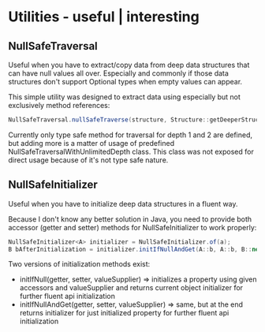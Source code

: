 # Utilities - useful | interesting
## NullSafeTraversal
Useful when you have to extract/copy data from deep data structures that can have null values all over. Especially and commonly if those data structures don't support Optional types when empty values can appear.

This simple utility was designed to extract data using especially but not exclusively method references:
```java
NullSafeTraversal.nullSafeTraverse(structure, Structure::getDeeperStructure, DeeperStructure::getEvenDeeperStructure)
```
Currently only type safe method for traversal for depth 1 and 2 are defined, but adding more is a matter of usage of predefined NullSafeTraversalWithUnlimitedDepth class. This class was not exposed for direct usage because of it's not type safe nature.

## NullSafeInitializer
Useful when you have to initialize deep data structures in a fluent way.

Because I don't know any better solution in Java, you need to provide both accessor (getter and setter) methods for NullSafeInitializer to work properly:
```java
NullSafeInitializer<A> initializer = NullSafeInitializer.of(a);
B bAfterInitialization = initializer.initIfNullAndGet(A::b, A::b, B::new).get();
```
Two versions of initialization methods exist:
* initIfNull(getter, setter, valueSupplier) => initializes a property using given accessors and valueSupplier and returns current object initializer for further fluent api initialization
* initIfNullAndGet(getter, setter, valueSupplier) => same, but at the end returns initializer for just initialized property for further fluent api initialization